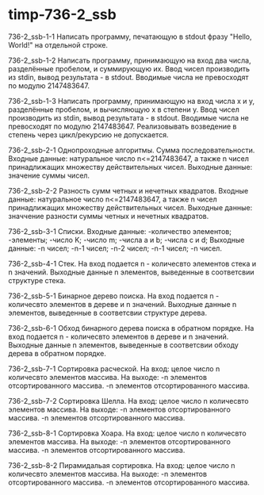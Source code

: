 # timp-736-2_ssb   
736-2_ssb-1-1
Написать программу, печатающую в stdout фразу "Hello, World!" на отдельной строке.

736-2_ssb-1-2
Написать программу, принимающую на вход два числа, разделённые пробелом, и суммирующую их. 
Ввод чисел производить из stdin, вывод результата - в stdout. 
Вводимые числа не превосходят по модулю 2147483647.

736-2_ssb-1-3
Написать программу, принимающую на вход числа x и y, разделённые пробелом, и вычисляющую x в степени y. 
Ввод чисел производить из stdin, вывод результата - в stdout.
Вводимые числа не превосходят по модулю 2147483647. Реализовывать возведение в степень через цикл/рекурсию не допускается.

736-2_ssb-2-1
Однопроходные алгоритмы.
Сумма последовательности.
Входные данные: натуральное число n<=2147483647, а также n чисел принадлижащих множеству действительных чисел.
Выходные данные: значение суммы чисел.

736-2_ssb-2-2
Разность сумм четных и нечетных квадратов.
Входные данные: натуральное число n<=2147483647, а также n чисел принадлижащих множеству действительных чисел.
Выходные данные: значчение разности суммы четных и нечетных квадратов.

736-2_ssb-3-1
Списки.
Входные данные:
-количество элементов;
-элементы;
-число K;
-число m;
-числа  а и b;
-числа с и d;
Выходные данные:
-n чисел;
-n-1 чисел;
-n-2 чисел;
-n-1 чисел;
-n чисел.

736-2_ssb-4-1
Стек. 
На вход подается n - количесвто элементов стека и n значений.
Выходные данные n элементов, выведенные в соответсвии структуре стека.

736-2_ssb-5-1
Бинарное дерево поиска.
На вход подается n - количесвто элементов в дереве и n значений.
Выходные данные n элементов, выведенные в соответсвии структуре дерева.

736-2_ssb-6-1
Обход бинарного дерева поиска в обратном порядке.
На вход подается n - количесвто элементов в дереве и n значений.
Выходные данные n элементов, выведенные в соответсвии обходу дерева в обратном порядке.

736-2_ssb-7-1
Сортировка расческой.
На вход: целое число n количесвто элементов массива.
На выходе: 
-n элементов отсортированного массива.
-n  элементов отсортированного массива. 

736-2_ssb-7-2
Сортировка Шелла.
На вход: целое число n количесвто элементов массива.
На выходе: 
-n элементов отсортированного массива.
-n  элементов отсортированного массива. 

736-2_ssb-8-1
Сортировка Хоара.
На вход: целое число n количесвто элементов массива.
На выходе: 
-n элементов отсортированного массива.
-n  элементов отсортированного массива. 

736-2_ssb-8-2
Пирамидальая сортировка.
На вход: целое число n количесвто элементов массива.
На выходе: 
-n элементов отсортированного массива.
-n  элементов отсортированного массива. 
